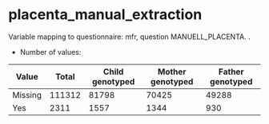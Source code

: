 # placenta_manual_extraction
Variable mapping to questionnaire: mfr, question MANUELL_PLACENTA.
.
- Number of values:

| Value | Total | Child genotyped | Mother genotyped | Father genotyped |
| ----- | ----- | --------------- | ---------------- | ---------------- |
| Missing | 111312 | 81798 | 70425 | 49288 |
| Yes | 2311 | 1557 | 1344 |930 |



